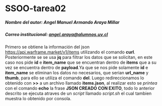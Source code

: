 # SSOO-tarea02
##### Nombre del autor: Angel Manuel Armando Araya Millar
##### Correo institucional: angel.araya@alumnos.uv.cl
Primero se obtiene la información del json https://api.warframe.market/v1/items utilizando el comando **curl**. Posteriormente se se usa **jq** para filtrar los datos que se solicitan, en este caso nos pide **id** e **item_name** que se encuentran dentro de **items** que a su vez se encuentra dentro de **payload**.Ya que se nos pide solamente **id** e **item_name** se eliminan los datos no necesarios, que serian **url_name** y **thumb**, para ello se utiliza el comando **del**. Luego redireccionamos lo obtenido con **>>** a un archivo llamado **items.json**, al realizar esto se *printea* con el comando **echo** la frase **JSON CREADO CON EXITO**, todo lo anterior descrito se ejecuta atraves de un *script* llamado *script.sh* el cual tambien muestra lo obtenido por consola.
